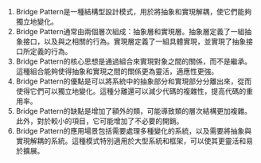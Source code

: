 

1. Bridge Pattern是一種結構型設計模式，用於將抽象和實現解耦，使它們能夠獨立地變化。
2. Bridge Pattern通常由兩個層次組成：抽象層和實現層。抽象層定義了一組抽象接口，以及與之相關的行為。實現層定義了一組具體實現，並實現了抽象接口所定義的行為。
3. Bridge Pattern的核心思想是通過組合來實現對象之間的關係，而不是繼承。這種組合能夠使得抽象和實現之間的關係更為靈活，適應性更強。
4. Bridge Pattern的優點是可以將系統中的抽象部分和實現部分分離出來，從而使得它們可以獨立地變化。這種分離還可以減少代碼的複雜性，提高代碼的重用率。
5. Bridge Pattern的缺點是增加了額外的類，可能導致類的層次結構更加複雜。此外，對於較小的項目，它可能增加了不必要的開銷。
6. Bridge Pattern的應用場景包括需要處理多種變化的系統，以及需要將抽象與實現解耦的系統。這種模式特別適用於大型系統和框架，可以使其更靈活和易於擴展。